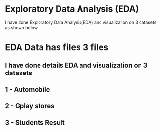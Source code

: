# Exploratory Data Analysis (EDA)
I have done Exploratory Data Analysis(EDA) and visualization on 3 datasets as shown below
# EDA Data has files 3 files 
## I have done details EDA and visualization on 3 datasets
## 1 - Automobile 
## 2 - Gplay stores
## 3 - Students Result

